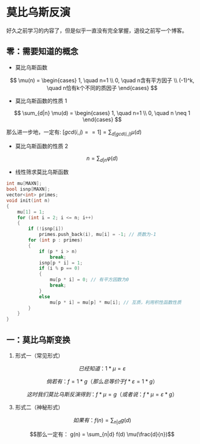  # 莫比乌斯反演

好久之前学习的内容了，但是似乎一直没有完全掌握，退役之前写一个博客。

 ## 零：需要知道的概念

  - 莫比乌斯函数

$$ \mu(n) =
\begin{cases}
1, \quad n=1 \\
0, \quad n含有平方因子 \\
(-1)^k, \quad n恰有k个不同的质因子
\end{cases}
$$

  - 莫比乌斯函数的性质 1
    
$$ \sum_{d|n} \mu(d) =
\begin{cases}
1, \quad n=1 \\
0, \quad n \neq 1
\end{cases}
$$

 那么进一步地，一定有:
 $[gcd(i,j)==1] = \sum_{d|gcd(i,j)} \mu(d)$

  -  莫比乌斯函数的性质 2

$$ n = \sum_{d|n} \varphi(d)
$$

  - 线性筛求莫比乌斯函数
```cpp
int mu[MAXN];
bool isnp[MAXN];
vector<int> primes;
void init(int n)
{
    mu[1] = 1;
    for (int i = 2; i <= n; i++)
    {
        if (!isnp[i])
            primes.push_back(i), mu[i] = -1; // 质数为-1
        for (int p : primes)
        {
            if (p * i > n)
                break;
            isnp[p * i] = 1;
            if (i % p == 0)
            {
                mu[p * i] = 0; // 有平方因数为0
                break;
            }
            else
                mu[p * i] = mu[p] * mu[i]; // 互质，利用积性函数性质
        }
    }
}
```

## 一：莫比乌斯变换

1. 形式一（常见形式）

$$已经知道 ： 1* \mu = \varepsilon$$

$$倘若有： f = 1 * g （那么总等价于 f * \varepsilon = 1 * g）$$

$$这时我们莫比乌斯反演得到： f * \mu = g （或者说： f * \mu = \varepsilon * g）$$

3. 形式二（神秘形式）

$$如果有 ： f(n) = \sum_{n|d} g(d)$$

$$那么一定有： g(n) = \sum_{n|d} f(d) \mu(\frac{d}{n})$$
